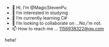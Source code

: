 - 👋 Hi, I’m @MagicStevenPu
- 👀 I’m interested in studying
- 🌱 I’m currently learning C# 
- 💞️ I’m looking to collaborate on ...No,i'm not.
- 📫 How to reach me ... 1156938322@qq.com

<!---
MagicStevenPu/MagicStevenPu is a ✨ special ✨ repository because its `README.md` (this file) appears on your GitHub profile.
You can click the Preview link to take a look at your changes.
--->
hehe!
